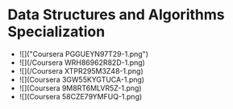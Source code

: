 # Data Structures and Algorithms Specialization
- ![]("Coursera PGGUEYN97T29-1.png")
- ![](/Coursera WRH86962R82D-1.png)
- ![](/Coursera XTPR295M3Z48-1.png)
- ![](Coursera 3GW55KYGTUCA-1.png)
- ![](Coursera 9M8RT6MLVR5Z-1.png)
- ![](Coursera 58CZE79YMFUQ-1.png)
